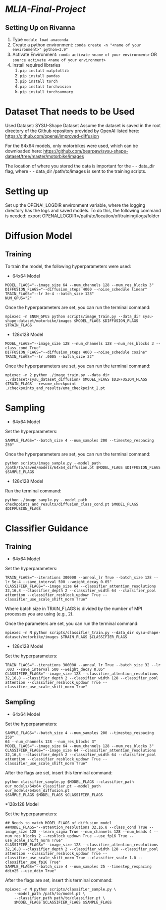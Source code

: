 # ***MLIA-Final-Project***

## **Setting Up on Rivanna**

1. Type `module load anaconda`
2. Create a python environment: `conda create -n "<name of your environment>" python=3.9"`
3. Activate Environment: `conda activate <name of your environment>` OR `source activate <name of your environment>`
4. install required libraries
   1. `pip install matplotlib`
   2. `pip install pandas`
   3. `pip install torch`
   4. `pip install torchvision`
   5. `pip install torchsummary`

# **Dataset That needs to be Used**

Used Dataset: SYSU-Shape Dataset
Assume the dataset is saved in the root directory of the Github repository provided by OpenAI listed here: https://github.com/openai/improved-diffusion 

For the 64x64 models, only motorbikes were used, which can be downloaded here: https://github.com/bearpaw/sysu-shape-dataset/tree/master/motorbike/images 

The location of where you stored the data is important for the   - - data_dir flag, where - - data_dir /path/to/images is sent to the training scripts. 

# Setting up
Set up the OPENAI_LOGDIR environment variable, where the logging directory has the logs and saved models. To do this, the following command is needed: 
export OPENAI_LOGDIR=/path/to/location/of/training/logs/folder


# Diffusion Model

## Training

To train the model, the following hyperparameters were used: 

* 64x64 Model
  
```
MODEL_FLAGS="--image_size 64 --num_channels 128 --num_res_blocks 3"
DIFFUSION_FLAGS="--diffusion_steps 4000 --noise_schedule linear"
TRAIN_FLAGS="--lr 3e-4 --batch_size 128"
NUM_GPUS="2"
```

Once the hyperparameters are set, you can run the terminal command: 

```
mpiexec -n $NUM_GPUS python scripts/image_train.py --data_dir sysu-shape-dataset/motorbike/images $MODEL_FLAGS $DIFFUSION_FLAGS $TRAIN_FLAGS
```

* 128x128 Model

```
MODEL_FLAGS="--image_size 128 --num_channels 128 --num_res_blocks 3 --class_cond True"
DIFFUSION_FLAGS="--diffusion_steps 4000 --noise_schedule cosine"
TRAIN_FLAGS="--lr .0005 --batch_size 32"
```

Once the hyperparameters are set, you can run the terminal command: 

```
mpiexec -n 2 python ./image_train.py --data_dir ../dataset/sysu_dataset_diffusion/ $MODEL_FLAGS $DIFFUSION_FLAGS $TRAIN_FLAGS --resume_checkpoint ./checkpoints_and_results/ema_checkpoint_2.pt
```
# Sampling

* 64x64 Model
  
Set the hyperparameters: 

```
SAMPLE_FLAGS="--batch_size 4 --num_samples 200 --timestep_respacing 250"
```

Once the hyperparameters are set, you can run the terminal command: 

```
python scripts/image_sample.py --model_path /path/to/saved/models/64x64_diffusion.pt $MODEL_FLAGS $DIFFUSION_FLAGS $SAMPLE_FLAGS
```

* 128x128 Model
  
Run the terminal command: 

```
python ./image_sample.py --model_path checkpoints_and_results/diffusion_class_cond.pt $MODEL_FLAGS $DIFFUSION_FLAGS
```

# Classifier Guidance

## Training

* 64x64 Model

Set the hyperparameters:

```
TRAIN_FLAGS="--iterations 300000 --anneal_lr True --batch_size 128 --lr 5e-4 --save_interval 500 --weight_decay 0.05"
CLASSIFIER_FLAGS="--image_size 64 --classifier_attention_resolutions 32,16,8 --classifier_depth 2 --classifier_width 64 --classifier_pool attention --classifier_resblock_updown True --classifier_use_scale_shift_norm True"
```

Where batch size in TRAIN_FLAGS is divided by the number of MPI processes you are using (e.g., 2). 

Once the parameters are set, you can run the terminal command: 

```
mpiexec -n N python scripts/classifier_train.py --data_dir sysu-shape-dataset/motorbike/images $TRAIN_FLAGS $CLASSIFIER_FLAGS
```
* 128x128 Model
  
Set the hyperparameters:

```
TRAIN_FLAGS="--iterations 300000 --anneal_lr True --batch_size 32 --lr .003 --save_interval 500 --weight_decay 0.05"
CLASSIFIER_FLAGS="--image_size 128 --classifier_attention_resolutions 32,16,8 --classifier_depth 2 --classifier_width 128 --classifier_pool attention --classifier_resblock_updown True --classifier_use_scale_shift_norm True"
```

## Sampling

* 64x64 Model
  
Set the hyperparameters:

```
SAMPLE_FLAGS="--batch_size 4 --num_samples 200 --timestep_respacing 250"
64 --num_channels 128 --num_res_blocks 3"
MODEL_FLAGS="--image_size 64 --num_channels 128 --num_res_blocks 3"
CLASSIFIER_FLAGS="--image_size 64 --classifier_attention_resolutions 32,16,8 --classifier_depth 2 --classifier_width 64 --classifier_pool attention --classifier_resblock_updown True --classifier_use_scale_shift_norm True"
```

After the flags are set, insert this terminal command: 

```
python classifier_sample.py $MODEL_FLAGS --classifier_path our_models/64x64_classifier.pt --model_path our_models/64x64_diffusion.pt 
$SAMPLE_FLAGS $MODEL_FLAGS $CLASSIFIER_FLAGS
```

*128x128 Model

Set the hyperparameters: 

```
## Needs to match MODEL_FLAGS of diffusion model
##MODEL_FLAGS="--attention_resolutions 32,16,8 --class_cond True --image_size 128 --learn_sigma True --num_channels 128 --num_heads 4 --num_res_blocks 2 --resblock_updown True --use_fp16 True --use_scale_shift_norm True"
CLASSIFIER_FLAGS="--image_size 128 --classifier_attention_resolutions 32,16,8 --classifier_depth 2 --classifier_width 128 --classifier_pool attention --classifier_resblock_updown True --classifier_use_scale_shift_norm True --classifier_scale 1.0 --classifier_use_fp16 True"
SAMPLE_FLAGS="--batch_size 4 --num_samples 25 --timestep_respacing ddim25 --use_ddim True"
```

After the flags are set, insert this terminal command: 

```
mpiexec -n N python scripts/classifier_sample.py \
    --model_path /path/to/model.pt \
    --classifier_path path/to/classifier.pt \
    $MODEL_FLAGS $CLASSIFIER_FLAGS $SAMPLE_FLAGS
```









 





